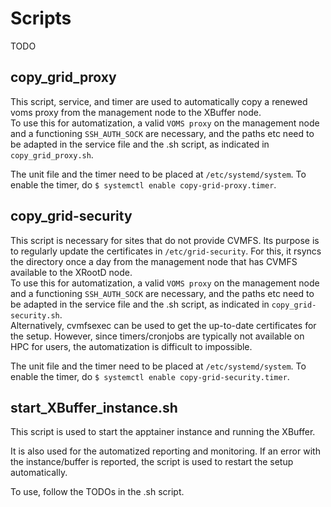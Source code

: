 # Scripts
TODO



## copy_grid_proxy
This script, service, and timer are used to automatically copy a renewed voms proxy from the management node to the XBuffer node.\
To use this for automatization, a valid `VOMS proxy` on the management node and a functioning `SSH_AUTH_SOCK` are necessary, and the paths etc need to be adapted in the service file and the .sh script, as indicated in `copy_grid_proxy.sh`.


The unit file and the timer need to be placed at `/etc/systemd/system`. To enable the timer, do `$ systemctl enable copy-grid-proxy.timer`.

## copy_grid-security
This script is necessary for sites that do not provide CVMFS.
Its purpose is to regularly update the certificates in `/etc/grid-security`.
For this, it rsyncs the directory once a day from the management node that has CVMFS available to the XRootD node.\
To use this for automatization, a valid `VOMS proxy` on the management node and a functioning `SSH_AUTH_SOCK` are necessary, and the paths etc need to be adapted in the service file and the .sh script, as indicated in `copy_grid-security.sh`.\
Alternatively, cvmfsexec can be used to get the up-to-date certificates for the setup. However, since timers/cronjobs are typically not available on HPC for users, the automatization is difficult to impossible.


The unit file and the timer need to be placed at `/etc/systemd/system`. To enable the timer, do `$ systemctl enable copy-grid-security.timer`.

## start_XBuffer_instance.sh
This script is used to start the apptainer instance and running the XBuffer.

It is also used for the automatized reporting and monitoring.
If an error with the instance/buffer is reported, the script is used to restart the setup automatically.

To use, follow the TODOs in the .sh script.
